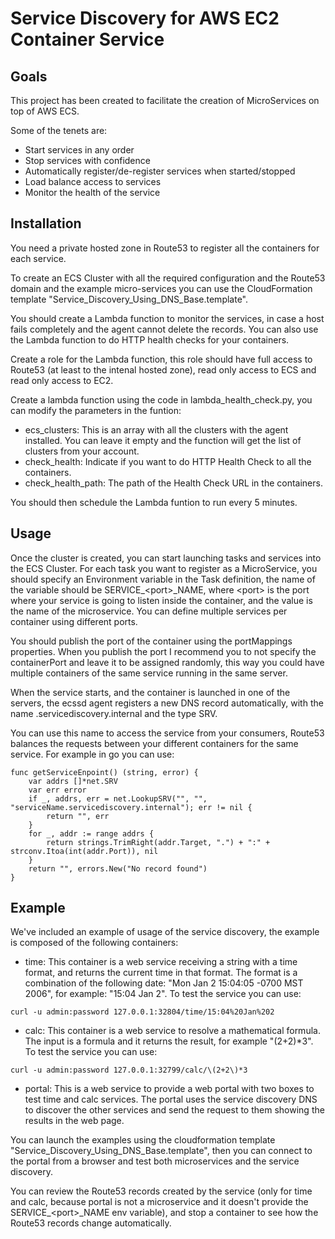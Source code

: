 # Service Discovery for AWS EC2 Container Service
## Goals
This project has been created to facilitate the creation of MicroServices on top of AWS ECS.

Some of the tenets are:

* Start services in any order
* Stop services with confidence
* Automatically register/de-register services when started/stopped
* Load balance access to services
* Monitor the health of the service

## Installation
You need a private hosted zone in Route53 to register all the containers for each service. 

To create an ECS Cluster with all the required configuration and the Route53 domain and the example micro-services you can use the CloudFormation template "Service_Discovery_Using_DNS_Base.template".

You should create a Lambda function to monitor the services, in case a host fails completely and the agent cannot delete the records. You can also use the Lambda function to do HTTP health checks for your containers.

Create a role for the Lambda function, this role should have full access to Route53 (at least to the intenal hosted zone), read only access to ECS and read only access to EC2.

Create a lambda function using the code in lambda_health_check.py, you can modify the parameters in the funtion:

* ecs_clusters: This is an array with all the clusters with the agent installed. You can leave it empty and the function will get the list of clusters from your account.
* check_health: Indicate if you want to do HTTP Health Check to all the containers.
* check_health_path: The path of the Health Check URL in the containers.

You should then schedule the Lambda funtion to run every 5 minutes.

## Usage
Once the cluster is created, you can start launching tasks and services into the ECS Cluster. For each task you want to register as a MicroService, you should specify an Environment variable in the Task definition, the name of the variable should be SERVICE_\<port>_NAME, where \<port> is the port where your service is going to listen inside the container, and the value is the name of the microservice. You can define multiple services per container using different ports.

You should publish the port of the container using the portMappings properties. When you publish the port I recommend you to not specify the containerPort and leave it to be assigned randomly, this way you could have multiple containers of the same service running in the same server.

When the service starts, and the container is launched in one of the servers, the ecssd agent registers a new DNS record automatically, with the name <serviceName>.servicediscovery.internal and the type SRV.

You can use this name to access the service from your consumers, Route53 balances the requests between your different containers for the same service. For example in go you can use:

```golang
func getServiceEnpoint() (string, error) {
	var addrs []*net.SRV
  	var err error
	if _, addrs, err = net.LookupSRV("", "", "serviceName.servicediscovery.internal"); err != nil {
		return "", err
	}
	for _, addr := range addrs {
		return strings.TrimRight(addr.Target, ".") + ":" + strconv.Itoa(int(addr.Port)), nil
	}
	return "", errors.New("No record found")
}
```

## Example

We've included an example of usage of the service discovery, the example is composed of the following containers:

* time: This container is a web service receiving a string with a time format, and returns the current time in that format. The format is a combination of the following date: "Mon Jan 2 15:04:05 -0700 MST 2006", for example: "15:04 Jan 2".
To test the service you can use: 
```
curl -u admin:password 127.0.0.1:32804/time/15:04%20Jan%202
```
* calc: This container is a web service to resolve a mathematical formula. The input is a formula and it returns the result, for example "(2+2)*3". To test the service you can use:
```
curl -u admin:password 127.0.0.1:32799/calc/\(2+2\)*3
```
* portal: This is a web service to provide a web portal with two boxes to test time and calc services. The portal uses the service discovery DNS to discover the other services and send the request to them showing the results in the web page.

You can launch the examples using the cloudformation template "Service_Discovery_Using_DNS_Base.template", then you can connect to the portal from a browser and test both microservices and the service discovery.

You can review the Route53 records created by the service (only for time and calc, because portal is not a microservice and it doesn't provide the SERVICE_\<port>_NAME env variable), and stop a container to see how the Route53 records change automatically.

